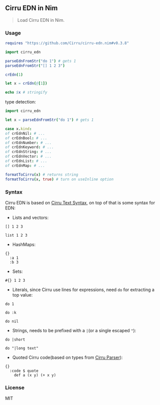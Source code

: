 
Cirru EDN in Nim
----

> Load Cirru EDN in Nim.

### Usage

```nim
requires "https://github.com/Cirru/cirru-edn.nim#v0.3.8"
```

```nim
import cirru_edn

parseEdnFromStr("do 1") # gets 1
parseEdnFromStr("[] 1 2 3")

crEdn(1)

let x = crEdn(@[1])

echo $x # stringify
```

type detection:

```nim
import cirru_edn

let x = parseEdnFromStr("do 1") # gets 1

case x.kind:
of crEdnNil: # ...
of crEdnBool: # ...
of crEdnNumber: # ...
of crEdnKeyword: # ...
of crEdnString: # ...
of crEdnVector: # ...
of crEdnList: # ...
of crEdnMap: # ...

formatToCirru(x) # returns string
formatToCirru(x, true) # turn on useInline option
```

### Syntax

Cirru EDN is based on [Cirru Text Syntax](http://text.cirru.org/), on top of that is some syntax for EDN:

- Lists and vectors:

```cirru
[] 1 2 3
```

```cirru
list 1 2 3
```

- HashMaps:

```cirru
{}
  :a 1
  :b 3
```

- Sets:

```cirru
#{} 1 2 3
```

- Literals, since Cirru use lines for expressions, need `do` for extracting a top value:

```cirru
do 1
```

```cirru
do :k
```

```cirru
do nil
```

- Strings, needs to be prefixed with a `|`(or a single escaped `"`):

```cirru
do |short
```

```cirru
do "|long text"
```

- Quoted Cirru code(based on types from [Cirru Parser](https://github.com/Cirru/parser.nim)):

```cirru
{}
  :code $ quote
    def a (x y) (+ x y)
```

### License

MIT
